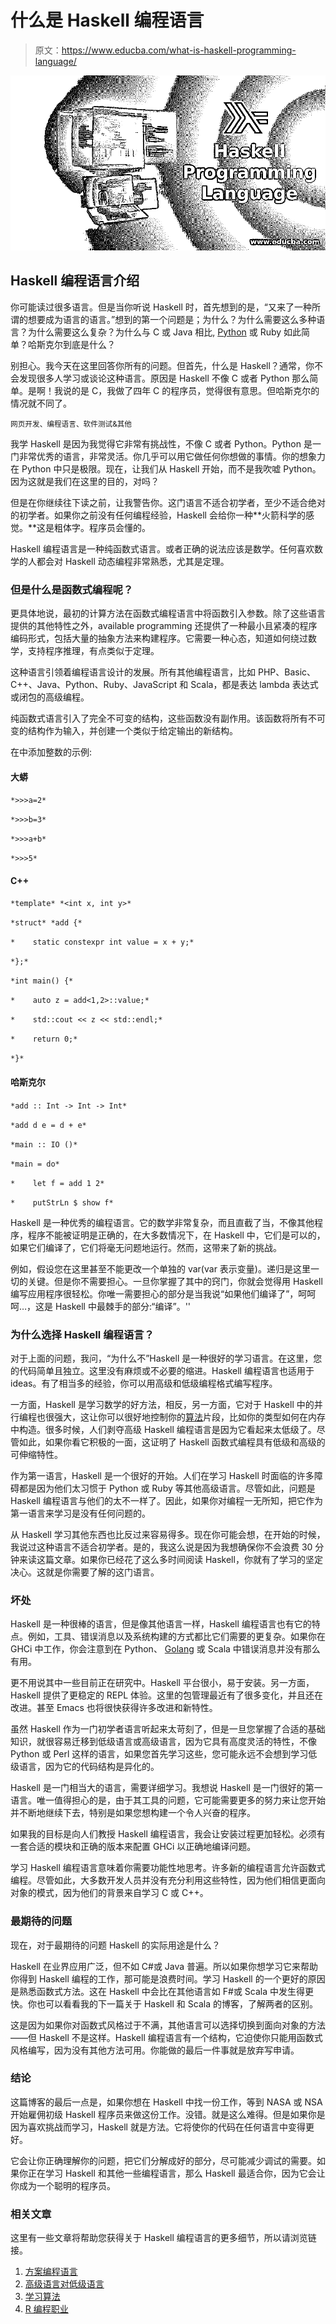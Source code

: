 # 什么是 Haskell 编程语言

> 原文：<https://www.educba.com/what-is-haskell-programming-language/>

![Haskell Programming Language](img/09d0d50af004c87ad44620206652cb21.png)



## Haskell 编程语言介绍

你可能读过很多语言。但是当你听说 Haskell 时，首先想到的是，“又来了一种所谓的想要成为语言的语言。”想到的第一个问题是；为什么？为什么需要这么多种语言？为什么需要这么复杂？为什么与 C 或 Java 相比, [Python](https://www.educba.com/software-development/courses/python-certification-course/ "Python Programming - Zero to Hero") 或 Ruby 如此简单？哈斯克尔到底是什么？

别担心。我今天在这里回答你所有的问题。但首先，什么是 Haskell？通常，你不会发现很多人学习或谈论这种语言。原因是 Haskell 不像 C 或者 Python 那么简单。是啊！我说的是 C，我做了四年 C 的程序员，觉得很有意思。但哈斯克尔的情况就不同了。

<small>网页开发、编程语言、软件测试&其他</small>

我学 Haskell 是因为我觉得它非常有挑战性，不像 C 或者 Python。Python 是一门非常优秀的语言，非常灵活。你几乎可以用它做任何你想做的事情。你的想象力在 Python 中只是极限。现在，让我们从 Haskell 开始，而不是我吹嘘 Python。因为这就是我们在这里的目的，对吗？

但是在你继续往下读之前，让我警告你。这门语言不适合初学者，至少不适合绝对的初学者。如果你之前没有任何编程经验，Haskell 会给你一种**火箭科学的感觉。**这是粗体字。程序员会懂的。

Haskell 编程语言是一种纯函数式语言。或者正确的说法应该是数学。任何喜欢数学的人都会对 Haskell 动态编程非常熟悉，尤其是定理。

### 但是什么是函数式编程呢？

更具体地说，最初的计算方法在函数式编程语言中将函数引入参数。除了这些语言提供的其他特性之外，available programming 还提供了一种最小且紧凑的程序编码形式，包括大量的抽象方法来构建程序。它需要一种心态，知道如何绕过数学，支持程序推理，有点类似于定理。

这种语言引领着编程语言设计的发展。所有其他编程语言，比如 PHP、Basic、C++、Java、Python、Ruby、JavaScript 和 Scala，都是表达 lambda 表达式或闭包的高级编程。

纯函数式语言引入了完全不可变的结构，这些函数没有副作用。该函数将所有不可变的结构作为输入，并创建一个类似于给定输出的新结构。

在中添加整数的示例:

#### 大蟒

`*>>>a=2*`

`*>>>b=3*`

`*>>>a+b*`

`*>>>5*`

#### C++

`*template* *<int x, int y>*`

`*struct* *add {*`

`*    static constexpr int value = x + y;*`

`*};*`

`*int main() {*`

`*    auto z = add<1,2>::value;*`

`*    std::cout << z << std::endl;*`

`*    return 0;*`

`*}*`

#### 哈斯克尔

`*add :: Int -> Int -> Int*`

`*add d e = d + e*`

`*main :: IO ()*`

`*main = do*`

`*    let f = add 1 2*`

`*    putStrLn $ show f*`

Haskell 是一种优秀的编程语言。它的数学非常复杂，而且直截了当，不像其他程序，程序不能被证明是正确的，在大多数情况下，在 Haskell 中，它们是可以的，如果它们编译了，它们将毫无问题地运行。然而，这带来了新的挑战。

例如，假设您在这里甚至不能更改一个单独的 var(var 表示变量)。递归是这里一切的关键。但是你不需要担心。一旦你掌握了其中的窍门，你就会觉得用 Haskell 编写应用程序很轻松。你唯一需要担心的部分是当我说“如果他们编译了”，呵呵呵…，这是 Haskell 中最棘手的部分:“编译”。''

### 为什么选择 Haskell 编程语言？

对于上面的问题，我问，“为什么不”Haskell 是一种很好的学习语言。在这里，您的代码简单且独立。这里没有麻烦或不必要的缩进。Haskell 编程语言也适用于 ideas。有了相当多的经验，你可以用高级和低级编程格式编写程序。

一方面，Haskell 是学习数学的好方法，相反，另一方面，它对于 Haskell 中的并行编程也很强大，这让你可以很好地控制你的[算法](https://www.educba.com/algorithms-and-cryptography/ "Algorithms and Cryptography")片段，比如你的类型如何在内存中构造。很多时候，人们剥夺高级 Haskell 编程语言是因为它看起来太低级了。尽管如此，如果你看它积极的一面，这证明了 Haskell 函数式编程具有低级和高级的可伸缩特性。

作为第一语言，Haskell 是一个很好的开始。人们在学习 Haskell 时面临的许多障碍都是因为他们太习惯于 Python 或 Ruby 等其他高级语言。尽管如此，问题是 Haskell 编程语言与他们的太不一样了。因此，如果你对编程一无所知，把它作为第一语言来学习是没有任何问题的。

从 Haskell 学习其他东西也比反过来容易得多。现在你可能会想，在开始的时候，我说过这种语言不适合初学者。是的，我这么说是因为我想确保你不会浪费 30 分钟来读这篇文章。如果你已经花了这么多时间阅读 Haskell，你就有了学习的坚定决心。这就是你需要了解的这门语言。

### 坏处

Haskell 是一种很棒的语言，但是像其他语言一样，Haskell 编程语言也有它的特点。例如，工具、错误消息以及系统构建的方式都比它们需要的更复杂。如果你在 GHCi 中工作，你会注意到在 Python、 [Golang](https://www.educba.com/software-development/courses/golang-course/ "Go Lang - The Google Language") 或 Scala 中错误消息并没有那么有用。

更不用说其中一些目前正在研究中。Haskell 平台很小，易于安装。另一方面，Haskell 提供了更稳定的 REPL 体验。这里的包管理最近有了很多变化，并且还在改进。甚至 Emacs 也将很快获得许多改进和新特性。

虽然 Haskell 作为一门初学者语言听起来太苛刻了，但是一旦您掌握了合适的基础知识，就很容易迁移到低级语言或高级语言，因为它具有高度灵活的特性，不像 Python 或 Perl 这样的语言，如果您首先学习这些，您可能永远不会想到学习低级语言，因为它的代码结构是异化的。

Haskell 是一门相当大的语言，需要详细学习。我想说 Haskell 是一门很好的第一语言。唯一值得担心的是，由于其工具的问题，它可能需要更多的努力来让您开始并不断地继续下去，特别是如果您想构建一个令人兴奋的程序。

如果我的目标是向人们教授 Haskell 编程语言，我会让安装过程更加轻松。必须有一套合适的模块和正确的版本来配置 GHCi 以正确地编译问题。

学习 Haskell 编程语言意味着你需要功能性地思考。许多新的编程语言允许函数式编程。尽管如此，大多数开发人员并没有充分利用这些特性，因为他们相信更面向对象的模式，因为他们的背景来自学习 C 或 C++。

### 最期待的问题

现在，对于最期待的问题 Haskell 的实际用途是什么？

Haskell 在业界应用广泛，但不如 C#或 Java 普遍。所以如果你想学习它来帮助你得到 Haskell 编程的工作，那可能是浪费时间。学习 Haskell 的一个更好的原因是熟悉函数式方法。这在 Haskell 中会比在其他语言如 F#或 Scala 中发生得更快。你也可以看看我的下一篇关于 Haskell 和 Scala 的博客，了解两者的区别。

这是因为如果你对函数式风格过于不满，其他语言可以选择切换到面向对象的方法——但 Haskell 不是这样。Haskell 编程语言有一个结构，它迫使你只能用函数式风格编写，因为没有其他方法可用。你能做的最后一件事就是放弃写申请。

### 结论

这篇博客的最后一点是，如果你想在 Haskell 中找一份工作，等到 NASA 或 NSA 开始雇佣初级 Haskell 程序员来做这份工作。没错。就是这么难得。但是如果你是因为喜欢挑战而学习，Haskell 就是方法。它将使你的代码在任何语言中变得更好。

它会让你正确理解你的问题，把它们分解成好的部分，尽可能减少调试的需要。如果你正在学习 Haskell 和其他一些编程语言，那么 Haskell 最适合你，因为它会让你成为一个聪明的程序员。

### 相关文章

这里有一些文章将帮助您获得关于 Haskell 编程语言的更多细节，所以请浏览链接。

1.  [方案编程语言](https://www.educba.com/scheme-programming-language/)
2.  [高级语言对低级语言](https://www.educba.com/high-level-languages-vs-low-level-languages/)
3.  [学习算法](https://www.educba.com/learning-algorithms/)
4.  [R 编程职业](https://www.educba.com/careers-in-r-programming/)






